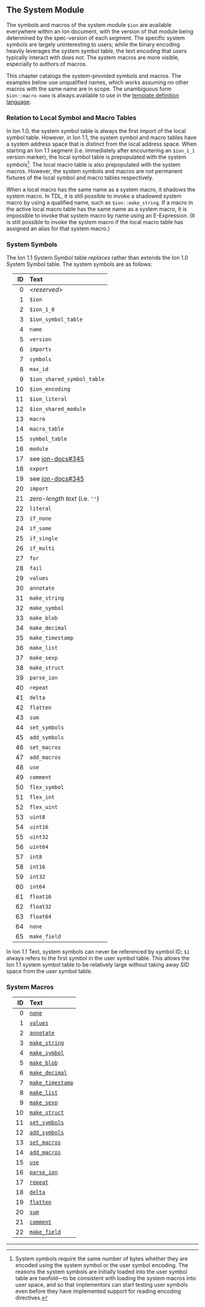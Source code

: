 ## The System Module

The symbols and macros of the system module `$ion` are available everywhere within an Ion document,
with the version of that module being determined by the spec-version of each segment.
The specific system symbols are largely uninteresting to users; while the binary encoding heavily
leverages the system symbol table, the text encoding that users typically interact with does not.
The system macros are more visible, especially to authors of macros.

This chapter catalogs the system-provided symbols and macros.
The examples below use unqualified names, which works assuming no other macros with the same name are in scope. The unambiguous form `$ion::macro-name` is always available to use in the [template definition language](../macros/defining_macros.md#template-definition-language-tdl).

### Relation to Local Symbol and Macro Tables

In Ion 1.0, the system symbol table is always the first import of the local symbol table.
However, in Ion 1.1, the system symbol and macro tables have a system address space that is distinct from the local address space.
When starting an Ion 1.1 segment (i.e. immediately after encountering an `$ion_1_1` version marker), the local symbol table is prepopulated with the system symbols[^note0]. 
The local macro table is also prepopulated with the system macros.
However, the system symbols and macros are not permanent fixtures of the local symbol and macro tables respectively.


When a local macro has the same name as a system macro, it shadows the system macro.
In TDL, it is still possible to invoke a shadowed system macro by using a qualified name, such as `$ion::make_string`.
If a macro in the active local macro table has the same name as a system macro, it is impossible to invoke that system
macro by name using an E-Expression.
(It is still possible to invoke the system macro if the local macro table has assigned an alias for that system macro.)

### System Symbols

The Ion 1.1 System Symbol table _replaces_ rather than extends the Ion 1.0 System Symbol table. The system symbols are as follows:

<!-- make the tables align to the side of the page /-->
<style>table { margin: 1em;}</style>

| ID | Text                            |
|---:|:--------------------------------|
|  0 | _&lt;reserved&gt;_              |
|  1 | `$ion`                          |
|  2 | `$ion_1_0`                      |
|  3 | `$ion_symbol_table`             |
|  4 | `name`                          |
|  5 | `version`                       |
|  6 | `imports`                       |
|  7 | `symbols`                       |
|  8 | `max_id`                        |
|  9 | `$ion_shared_symbol_table`      |
| 10 | `$ion_encoding`                 |
| 11 | `$ion_literal`                  |
| 12 | `$ion_shared_module`            |
| 13 | `macro`                         |
| 14 | `macro_table`                   |
| 15 | `symbol_table`                  |
| 16 | `module`                        |
| 17 | see [ion-docs#345][1]           |
| 18 | `export`                        |
| 19 | see [ion-docs#345][1]           |
| 20 | `import`                        |
| 21 | _zero-length text_ (i.e. `''`)  |
| 22 | `literal`                       |
| 23 | `if_none`                       |
| 24 | `if_some`                       |
| 25 | `if_single`                     |
| 26 | `if_multi`                      |
| 27 | `for`                           |
| 28 | `fail`                          |
| 29 | `values`                        |
| 30 | `annotate`                      |
| 31 | `make_string`                   |
| 32 | `make_symbol`                   |
| 33 | `make_blob`                     |
| 34 | `make_decimal`                  |
| 35 | `make_timestamp`                |
| 36 | `make_list`                     |
| 37 | `make_sexp`                     |
| 38 | `make_struct`                   |
| 39 | `parse_ion`                     |
| 40 | `repeat`                        |
| 41 | `delta`                         |
| 42 | `flatten`                       |
| 43 | `sum`                           |
| 44 | `set_symbols`                   |
| 45 | `add_symbols`                   |
| 46 | `set_macros`                    |
| 47 | `add_macros`                    |
| 48 | `use`                           |
| 49 | `comment`                       |
| 50 | `flex_symbol`                   |
| 51 | `flex_int`                      |
| 52 | `flex_uint`                     |
| 53 | `uint8`                         |
| 54 | `uint16`                        |
| 55 | `uint32`                        |
| 56 | `uint64`                        |
| 57 | `int8`                          |
| 58 | `int16`                         |
| 59 | `int32`                         |
| 60 | `int64`                         |
| 61 | `float16`                       |
| 62 | `float32`                       |
| 63 | `float64`                       |
| 64 | `none`                          |
| 65 | `make_field`                    |

In Ion 1.1 Text, system symbols can never be referenced by symbol ID; `$1` always refers to the first symbol in the user symbol table.
This allows the Ion 1.1 system symbol table to be relatively large without taking away SID space from the user symbol table.

### System Macros

| ID | Text                                                          |
|---:|:--------------------------------------------------------------|
|  0 | [`none`](../macros/system_macros.md#none)                     |
|  1 | [`values`](../macros/system_macros.md#values)                 |
|  2 | [`annotate`](../macros/system_macros.md#annotate)             |
|  3 | [`make_string`](../macros/system_macros.md#make_string)       |
|  4 | [`make_symbol`](../macros/system_macros.md#make_symbol)       |
|  5 | [`make_blob`](../macros/system_macros.md#make_blob)           |
|  6 | [`make_decimal`](../macros/system_macros.md#make_decimal)     |
|  7 | [`make_timestamp`](../macros/system_macros.md#make_timestamp) |
|  8 | [`make_list`](../macros/system_macros.md#make_list)           |
|  9 | [`make_sexp`](../macros/system_macros.md#make_sexp)           |
| 10 | [`make_struct`](../macros/system_macros.md#make_struct)       |
| 11 | [`set_symbols`](../macros/system_macros.md#set_symbols)       |
| 12 | [`add_symbols`](../macros/system_macros.md#add_symbols)       |
| 13 | [`set_macros`](../macros/system_macros.md#set_macros)         |
| 14 | [`add_macros`](../macros/system_macros.md#add_macros)         |
| 15 | [`use`](../macros/system_macros.md#use)                       |
| 16 | [`parse_ion`](../macros/system_macros.md#parse_ion)           |
| 17 | [`repeat`](../macros/system_macros.md#repeat)                 |
| 18 | [`delta`](../macros/system_macros.md#delta)                   |
| 19 | [`flatten`](../macros/system_macros.md#flatten)               |
| 20 | [`sum`](../macros/system_macros.md#sum)                       |
| 21 | [`comment`](../macros/system_macros.md#comment)               |
| 22 | [`make_field`](../macros/system_macros.md#make_field)         |


----

[1]: https://github.com/amazon-ion/ion-docs/issues/345

[^note0]: System symbols require the same number of bytes whether they are encoded using the system symbol or the user 
symbol encoding. The reasons the system symbols are initially loaded into the user symbol table are twofold—to be 
consistent with loading the system macros into user space, and so that implementors can start testing user symbols 
even before they have implemented support for reading encoding directives. 
